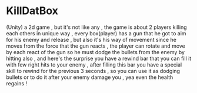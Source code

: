 # KillDatBox
(Unity) a 2d game , but it's not like any , the game is about 2 players killing each others in unique way , every box(player) has a gun that he got to aim for his enemy and release , but also it's his way of movement since he moves from the force that the gun reacts , the player can rotate and move by each react of the gun so he must dodge the bullets from the enemy by hitting also , and here's the surprise you have a rewind bar that you can fill it with few right hits to your enemy , after filling this bar you have a special skill to rewind for the previous 3 seconds , so you can use it as dodging bullets or to do it after your enemy damage you , yea even the health regains !
